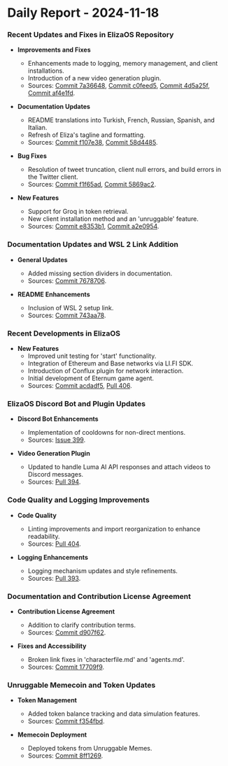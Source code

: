 # Daily Report - 2024-11-18

### Recent Updates and Fixes in ElizaOS Repository

- **Improvements and Fixes**
  - Enhancements made to logging, memory management, and client installations.
  - Introduction of a new video generation plugin.
  - Sources: [Commit 7a36648](https://github.com/elizaOS/eliza/commit/7a3664810b4f1af22a87d6087946c4d1190f6616), [Commit c0feed5](https://github.com/elizaOS/eliza/commit/c0feed5c99b3d6a942ba3e1a4e331777f1a2db41), [Commit 4d5a25f](https://github.com/elizaOS/eliza/commit/4d5a25f93e40e377ab86853c8b602e9d53dc9414), [Commit af4e1fd](https://github.com/elizaOS/eliza/commit/af4e1fd1a25811352b0bfdaafa961f691638ee1c).

- **Documentation Updates**
  - README translations into Turkish, French, Russian, Spanish, and Italian.
  - Refresh of Eliza's tagline and formatting.
  - Sources: [Commit f107e38](https://github.com/elizaOS/eliza/commit/f107e3844df79075fbfdb527616edde0c3854f80), [Commit 58d4485](https://github.com/elizaOS/eliza/commit/58d4485888454342615539b4f1bd35f385069b60).

- **Bug Fixes**
  - Resolution of tweet truncation, client null errors, and build errors in the Twitter client.
  - Sources: [Commit f1f65ad](https://github.com/elizaOS/eliza/commit/f1f65adee8992270eb9e48f4c0fc99873bc2bbeb), [Commit 5869ac2](https://github.com/elizaOS/eliza/commit/5869ac2226042558a2c9d1c61da95b44dd0bbabb).

- **New Features**
  - Support for Groq in token retrieval.
  - New client installation method and an 'unruggable' feature.
  - Sources: [Commit e8353b1](https://github.com/elizaOS/eliza/commit/e8353b159b9b21e0a6ea50dd2fd14d642830e266), [Commit a2e0954](https://github.com/elizaOS/eliza/commit/a2e0954a5871eaace15dc9197fd7457b1b62064e).

### Documentation Updates and WSL 2 Link Addition

- **General Updates**
  - Added missing section dividers in documentation.
  - Sources: [Commit 7678706](https://github.com/elizaOS/eliza/commit/767870629b7ef0d1603118e473122326f88decea).

- **README Enhancements**
  - Inclusion of WSL 2 setup link.
  - Sources: [Commit 743aa78](https://github.com/elizaOS/eliza/commit/743aa784598e30675cb01e06acfa05d9b56c9a0f).

### Recent Developments in ElizaOS

- **New Features**
  - Improved unit testing for 'start' functionality.
  - Integration of Ethereum and Base networks via LI.FI SDK.
  - Introduction of Conflux plugin for network interaction.
  - Initial development of Eternum game agent.
  - Sources: [Commit acdadf5](https://github.com/elizaOS/eliza/commit/acdadf569e5dbdba9ff4b1f4d7d496c684515f1c), [Pull 406](https://github.com/elizaOS/eliza/pull/406).

### ElizaOS Discord Bot and Plugin Updates

- **Discord Bot Enhancements**
  - Implementation of cooldowns for non-direct mentions.
  - Sources: [Issue 399](https://github.com/elizaOS/eliza/issues/399).

- **Video Generation Plugin**
  - Updated to handle Luma AI API responses and attach videos to Discord messages.
  - Sources: [Pull 394](https://github.com/elizaOS/eliza/pull/394).

### Code Quality and Logging Improvements

- **Code Quality**
  - Linting improvements and import reorganization to enhance readability.
  - Sources: [Pull 404](https://github.com/elizaOS/eliza/pull/404).

- **Logging Enhancements**
  - Logging mechanism updates and style refinements.
  - Sources: [Pull 393](https://github.com/elizaOS/eliza/pull/393).

### Documentation and Contribution License Agreement

- **Contribution License Agreement**
  - Addition to clarify contribution terms.
  - Sources: [Commit d907f62](https://github.com/elizaOS/eliza/commit/d907f62077f7b475025b53b18cbdf92b047f327e).

- **Fixes and Accessibility**
  - Broken link fixes in 'characterfile.md' and 'agents.md'.
  - Sources: [Commit 17709f9](https://github.com/elizaOS/eliza/commit/17709f9bd178b0fe18bc5d7122d9453fa2e9dbf4).

### Unruggable Memecoin and Token Updates

- **Token Management**
  - Added token balance tracking and data simulation features.
  - Sources: [Commit f354fbd](https://github.com/elizaOS/eliza/commit/f354fbd6c69a23b9f1b8459e96b7d950265e985f).

- **Memecoin Deployment**
  - Deployed tokens from Unruggable Memes.
  - Sources: [Commit 8ff1269](https://github.com/elizaOS/eliza/commit/8ff12696b6251d5a9be78bdf3b42a7b261dc457a).
